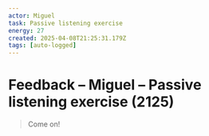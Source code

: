 ```yaml
---
actor: Miguel
task: Passive listening exercise
energy: 27
created: 2025-04-08T21:25:31.179Z
tags: [auto-logged]
---
```


# Feedback – Miguel – Passive listening exercise (2125)

> Come on!
